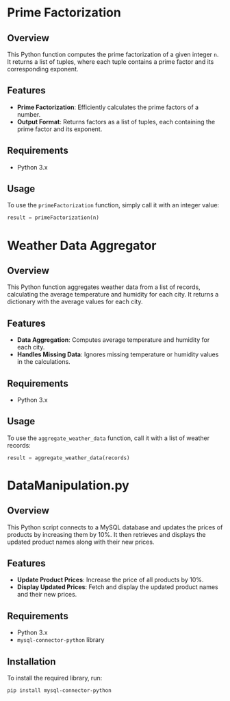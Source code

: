 # Prime Factorization

## Overview
This Python function computes the prime factorization of a given integer `n`. It returns a list of tuples, where each tuple contains a prime factor and its corresponding exponent.

## Features
- **Prime Factorization**: Efficiently calculates the prime factors of a number.
- **Output Format**: Returns factors as a list of tuples, each containing the prime factor and its exponent.

## Requirements
- Python 3.x

## Usage
To use the `primeFactorization` function, simply call it with an integer value:

```python
result = primeFactorization(n)
```


# Weather Data Aggregator

## Overview
This Python function aggregates weather data from a list of records, calculating the average temperature and humidity for each city. It returns a dictionary with the average values for each city.

## Features
- **Data Aggregation**: Computes average temperature and humidity for each city.
- **Handles Missing Data**: Ignores missing temperature or humidity values in the calculations.

## Requirements
- Python 3.x

## Usage
To use the `aggregate_weather_data` function, call it with a list of weather records:

```python
result = aggregate_weather_data(records)
```


# DataManipulation.py

## Overview
This Python script connects to a MySQL database and updates the prices of products by increasing them by 10%. It then retrieves and displays the updated product names along with their new prices.

## Features
- **Update Product Prices**: Increase the price of all products by 10%.
- **Display Updated Prices**: Fetch and display the updated product names and their new prices.

## Requirements
- Python 3.x
- `mysql-connector-python` library

## Installation
To install the required library, run:

```bash
pip install mysql-connector-python